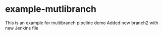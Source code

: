 # example-mutlibranch
This is an example for multibranch pipeline demo
Added new branch2 with new Jenkins file
